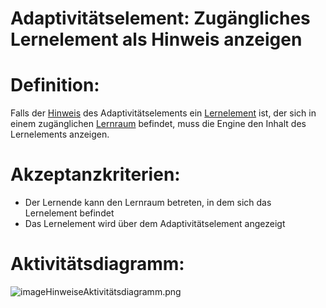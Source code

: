 # Adaptivitätselement: Zugängliches Lernelement als Hinweis anzeigen


# Definition:
Falls der [Hinweis](Adaptivitätshinweis-GE.md) des Adaptivitätselements ein [Lernelement](Lernelement-GE.md) ist, der sich in einem zugänglichen [Lernraum](Lernraum-GE.md) befindet,
muss die Engine den Inhalt des Lernelements anzeigen.

# Akzeptanzkriterien:
- Der Lernende kann den Lernraum betreten, in dem sich das Lernelement befindet
- Das Lernelement wird über dem Adaptivitätselement angezeigt 


# Aktivitätsdiagramm:
![imageHinweiseAktivitätsdiagramm.png](imageEngineHinweiseAktivitätsdiagramm.png)
